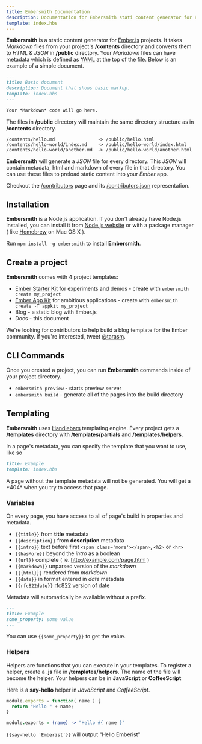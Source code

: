 ```yaml
---
title: Embersmith Documentation
description: Documentation for Embersmith stati content generator for Ember.js projects
template: index.hbs
---
```


**Embersmith** is a static content generator for [Ember.js](http://emberjs.com) projects. It takes *Markdown* files from your project's **/contents** directory and converts them to *HTML* & *JSON* in **/public** directory. Your *Markdown* files can have metadata which is defined as [YAML](http://en.wikipedia.org/wiki/YAML) at the top of the file. Below is an example of a simple document.

```markdown
---
title: Basic document
description: Document that shows basic markup. 
template: index.hbs
---

Your *Markdown* code will go here.

```

The files in **/public** directory will maintain the same directory structure as in **/contents** directory. 

```
/contents/hello.md                -> /public/hello.html
/contents/hello-world/index.md    -> /public/hello-world/index.html
/contents/hello-world/another.md  -> /public/hello-world/another.html
```

**Embersmith** will generate a *JSON* file for every directory. This *JSON* will contain metadata, html and markdown of every file in that directory. You can use these files to preload static content into your *Ember* app.

Checkout the [/contributors](/contributors) page and its [/contributors.json](/contributors.json) representation.

## Installation

**Embersmith** is a Node.js application. If you don't already have Node.js installed, you can install it from [Node.js website](http://nodejs.org/) or with a package manager ( like [Homebrew](http://brew.sh/) on Mac OS X ).

Run ```npm install -g embersmith``` to install **Embersmith**.

## Create a project

**Embersmith** comes with 4 project templates:

- [Ember Starter Kit](https://github.com/emberjs/starter-kit) for experiments and demos - create with ```embersmith create my_project```
- [Ember App Kit](https://github.com/stefanpenner/ember-app-kit) for ambitious applications - create with ```embersmith create -T appkit my_project```
- Blog - a static blog with Ember.js
- Docs - this document

<div class="alert alert-warning">We're looking for contributors to help build a blog template for the Ember community. If you're interested, tweet <a href="https://twitter.com/tarasm">@tarasm</a>.</div>

## CLI Commands

Once you created a project, you can run **Embersmith** commands inside of your project directory.

- ```embersmith preview``` - starts preview server
- ```embersmith build``` - generate all of the pages into the build directory

## Templating

**Embersmith** uses [Handlebars](http://handlebarsjs.com/) templating engine. Every project gets a **/templates** directory with **/templates/partials** and **/templates/helpers**. 

In a page's metadata, you can specify the template that you want to use, like so 

```markdown
title: Example
template: index.hbs
```

<div class="alert alert-danger">A page without the template metadata will not be generated. You will get a *404* when you try to access that page.</div>

### Variables

On every page, you have access to all of page's build in properties and metadata.

- ```{{title}}``` from **title** metadata
- ```{{description}}``` from **description** metadata
- ```{{intro}}``` text before first ```<span class='more'></span>```, ```<h2>``` or ```<hr>```
- ```{{hasMore}}``` beyond the *intro* as a boolean
- ```{{url}}``` complete ( ie. http://example.com/page.html )
- ```{{markdown}}``` unparsed version of the *markdown*
- ```{{{html}}}``` rendered from *markdown*
- ```{{date}}``` in format entered in *date* metadata
- ```{{rfc822date}}``` [rfc822](http://feedvalidator.org/docs/error/InvalidRFC2822Date.html) version of date

Metadata will automatically be available without a prefix.

```markdown
---
title: Example
some_property: some value
---
```

You can use ```{{some_property}}``` to get the value.

### Helpers

Helpers are functions that you can execute in your templates. To register a helper, create a **.js** file in **/templates/helpers**. The name of the file will become the helper. Your helpers can be in **JavaScript** or **CoffeeScript**

Here is a **say-hello** helper in *JavaScript* and *CoffeeScript*.

```javascript
module.exports = function( name ) {
  return "Hello " + name;
}
```

```coffeescript
module.exports = (name) -> "Hello #{ name }"
```

 ```{{say-hello 'Emberist'}}``` will output "Hello Emberist"

 